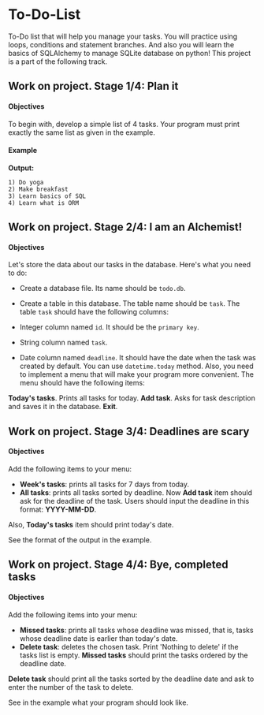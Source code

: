 # To-Do-List
To-Do list that will help you manage your tasks. You will practice using loops, conditions and statement branches.
And also you will learn the basics of SQLAlchemy to manage SQLite database on python! This project is a part of the following track.

## Work on project. Stage 1/4: Plan it
#### Objectives
To begin with, develop a simple list of 4 tasks. Your program must print exactly the same list as given in the example.

#### Example
**Output:**
```Today:
1) Do yoga
2) Make breakfast
3) Learn basics of SQL
4) Learn what is ORM 
```
## Work on project. Stage 2/4: I am an Alchemist!
#### Objectives
Let's store the data about our tasks in the database. Here's what you need to do:

- Create a database file. Its name should be ```todo.db```.
- Create a table in this database. The table name should be ```task```.
The table ```task``` should have the following columns:

- Integer column named ```id```. It should be the ```primary key```.
- String column named ```task```.
- Date column named ```deadline```. It should have the date when the task was created by default. You can use ```datetime.today``` method.
Also, you need to implement a menu that will make your program more convenient. The menu should have the following items:

**Today's tasks**. Prints all tasks for today.
**Add task**. Asks for task description and saves it in the database.
**Exit**.

## Work on project. Stage 3/4: Deadlines are scary
#### Objectives
Add the following items to your menu:

- **Week's tasks**: prints all tasks for 7 days from today.
- **All tasks**: prints all tasks sorted by deadline.
Now **Add task** item should ask for the deadline of the task. Users should input the deadline in this format: **YYYY-MM-DD**.

Also, **Today's tasks** item should print today's date.

See the format of the output in the example.

## Work on project. Stage 4/4: Bye, completed tasks
#### Objectives

Add the following items into your menu:

- **Missed tasks**: prints all tasks whose deadline was missed, that is, tasks whose deadline date is earlier than today's date.
- **Delete task**: deletes the chosen task. Print 'Nothing to delete' if the tasks list is empty.
**Missed tasks** should print the tasks ordered by the deadline date.

**Delete task** should print all the tasks sorted by the deadline date and ask to enter the number of the task to delete.

See in the example what your program should look like.
